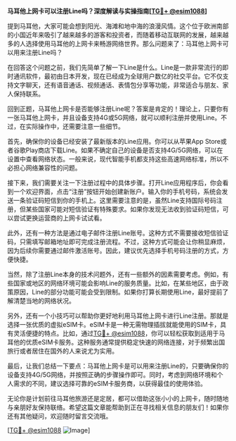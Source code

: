 **马耳他上网卡可以注册Line吗？深度解读与实操指南[[TG💪+ @esim1088](https://t.me/s/esim1088)]**

提到马耳他，大家可能会想到阳光、海滩和地中海的浪漫风情。这个位于欧洲南部的小国近年来吸引了越来越多的游客和投资者，而随着移动互联网的发展，越来越多的人选择使用马耳他的上网卡来畅游网络世界。那么问题来了：马耳他上网卡可以用来注册Line吗？

在回答这个问题之前，我们先简单了解一下Line是什么。Line是一款非常流行的即时通讯软件，最初由日本开发，现在已经成为全球用户数亿的社交平台。它不仅支持文字聊天，还有语音通话、视频通话、表情包分享等功能，非常适合与朋友、家人保持联系。

回到正题，马耳他上网卡是否能够注册Line呢？答案是肯定的！理论上，只要你有一张马耳他上网卡，并且设备支持4G或5G网络，就可以顺利注册并使用Line。不过，在实际操作中，还需要注意一些细节。

首先，确保你的设备已经安装了最新版本的Line应用。你可以从苹果App Store或者谷歌Play商店下载Line。如果不确定自己的设备是否支持4G/5G网络，可以在设置中查看网络状态。一般来说，现代智能手机都支持这些高速网络标准，所以不必担心网络兼容性的问题。

接下来，我们需要关注一下注册过程中的具体步骤。打开Line应用程序后，你会看到一个欢迎界面，点击“注册”按钮开始创建新账户。输入你的手机号码，系统会发送一条验证码短信到你的手机上。这里需要注意的是，虽然Line支持国际号码注册，但某些国家可能对短信验证有特殊要求。如果你发现无法收到验证码短信，可以尝试更换运营商的上网卡试试看。

此外，还有一种方法是通过电子邮件注册Line账号。这种方式不需要接收短信验证码，只需填写邮箱地址即可完成注册流程。不过，这种方式可能会让你稍显麻烦，因为后续你需要通过邮件激活账号。因此，建议优先选择手机号码注册的方式，方便快捷。

当然，除了注册Line本身的技术问题外，还有一些额外的因素需要考虑。例如，有些国家或地区的网络环境可能会影响Line的服务质量。比如，在某些地区，由于政策原因，Line的部分功能可能会受到限制。如果你打算长期使用Line，最好提前了解清楚当地的网络状况。

另外，还有一个小技巧可以帮助你更好地利用马耳他上网卡进行Line注册。那就是选择一张优质的虚拟eSIM卡。eSIM卡是一种无需物理插拔就能使用的SIM卡，具有灵活便捷的特点。比如，通过[TG💪+ @esim1088](https://t.me/s/esim1088)，你可以轻松获取到适用于马耳他的优质eSIM卡服务。这种服务通常提供稳定快速的网络连接，对于频繁出国旅行或者居住在国外的人来说尤为实用。

最后，让我们总结一下要点：马耳他上网卡是可以用来注册Line的，只要确保你的设备支持4G/5G网络，并按照正确的步骤操作即可。同时，考虑到网络环境和个人需求的不同，建议选择可靠的eSIM卡服务商，以获得最佳的使用体验。

无论你是计划前往马耳他旅游还是定居，都可以借助这张小小的上网卡，随时随地与亲朋好友保持联络。希望这篇文章能帮助到正在寻找相关信息的朋友们！如果你还有其他疑问，欢迎随时留言交流哦。

[[TG💪+ @esim1088](https://t.me/s/esim1088) ![Image](https://i.postimg.cc/4NQfJmqS/Snipaste-2025-05-13-00-14-12.png)]